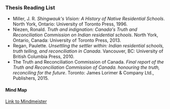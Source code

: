 ### Thesis Reading List

- Miller, J. R. *Shingwauk's Vision: A History of Native Residential Schools*. North York, Ontario: University of Toronto Press, 1996.
- Niezen, Ronald. *Truth and indignation: Canada's Truth and Reconciliation Commission on Indian residential schools*. North York, Ontario, Canada: University of Toronto Press, 2013.
- Regan, Paulette. *Unsettling the settler within: Indian residential schools, truth telling, and reconciliation in Canada*. Vancouver, BC: University of British Columbia Press, 2010.
- The Truth and Reconciliation Commission of Canada. *Final report of the Truth and Reconciliation Commission of Canada. honouring the truth, reconciling for the future*. Toronto: James Lorimer & Company Ltd., Publishers, 2015.

#### Mind Map
[Link to Mindmeister](https://mm.tt/839688240?t=22Vx1kl5h0)
